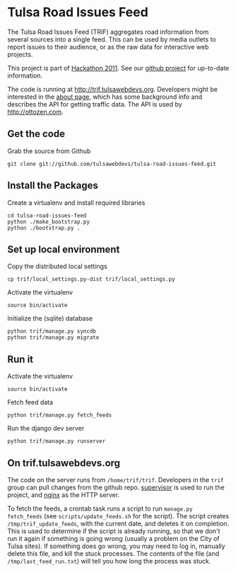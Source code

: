 Tulsa Road Issues Feed
======================
The Tulsa Road Issues Feed (TRIF) aggregates road information from several
sources into a single feed.  This can be used by media outlets to report
issues to their audience, or as the raw data for interactive web projects.

This project is part of [Hackathon 2011](http://tulsahackathon.com/2011/).
See our
[github project](https://github.com/tulsawebdevs/tulsa-road-issues-feed)
for up-to-date information.

The code is running at <http://trif.tulsawebdevs.org>.  Developers might be
interested in the
[about page](http://trif.tulsawebdevs.org/about.html), which has some
background info and describes the API for getting traffic data.
The API is used by <http://ottozen.com>.

Get the code
------------
Grab the source from Github

    git clone git://github.com/tulsawebdevs/tulsa-road-issues-feed.git

Install the Packages
--------------------
Create a virtualenv and install required libraries

    cd tulsa-road-issues-feed
    python ./make_bootstrap.py
    python ./bootstrap.py .

Set up local environment
------------------------
Copy the distributed local settings

    cp trif/local_settings.py-dist trif/local_settings.py

Activate the virtualenv

    source bin/activate

Initialize the (sqlite) database

    python trif/manage.py syncdb
    python trif/manage.py migrate

Run it
------
Activate the virtualenv

    source bin/activate

Fetch feed data

    python trif/manage.py fetch_feeds

Run the django dev server

    python trif/manage.py runserver

On trif.tulsawebdevs.org
------------------------
The code on the server runs from `/home/trif/trif`.  Developers in the `trif`
group can pull changes from the github repo.
[supervisor](http://supervisord.org/) is used to run the project, and
[nginx](http://nginx.org/) as the HTTP server.

To fetch the feeds, a crontab task runs a script to run
`manage.py fetch_feeds` (see `scripts/update_feeds.sh` for the script).
The script creates `/tmp/trif_update_feeds`, with the current date,
and deletes it on completion.  This is used to determine if the script
is already running, so that we don't run it again if something is going
wrong (usually a problem on the City of Tulsa sites).  If something does
go wrong, you may need to log in, manually delete this file, and kill the
stuck processes.  The contents of the file (and `/tmp/last_feed_run.txt`)
will tell you how long the process was stuck.
